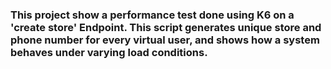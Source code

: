 ### This project show a performance test done using  K6 on a 'create store' Endpoint. This script generates unique store and phone number for  every virtual user, and shows how a system behaves under varying load conditions.  